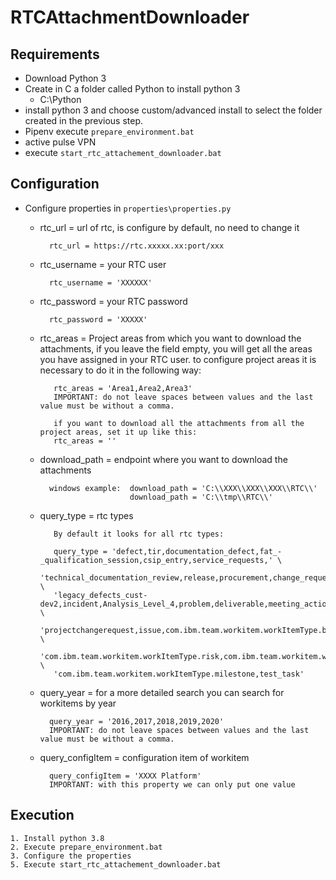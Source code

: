 # RTCAttachmentDownloader

## Requirements

* Download Python 3
* Create in C a folder called Python to install python 3
    * C:\Python
* install python 3 and choose custom/advanced install to select the folder created in the previous step.
* Pipenv  execute `prepare_environment.bat`
* active pulse VPN
* execute `start_rtc_attachement_downloader.bat`

## Configuration
* Configure properties in `properties\properties.py`
    * rtc_url = url of rtc, is configure by default, no need to change it
     
            rtc_url = https://rtc.xxxxx.xx:port/xxx     
       
    * rtc_username = your RTC user
    
            rtc_username = 'XXXXXX'
            
    * rtc_password = your RTC password
        
            rtc_password = 'XXXXX'
            
    * rtc_areas = Project areas from which you want to download the attachments, if you leave the field empty, 
                  you will get all the areas you have assigned in your RTC user.
                  to configure project areas it is necessary to do it in the following way:
                                    
             rtc_areas = 'Area1,Area2,Area3'
             IMPORTANT: do not leave spaces between values and the last value must be without a comma.
             
             if you want to download all the attachments from all the project areas, set it up like this:
             rtc_areas = ''                       
    * download_path = endpoint where you want to download the attachments
            
            windows example:  download_path = 'C:\\XXX\\XXX\\XXX\\RTC\\'
                              download_path = 'C:\\tmp\\RTC\\'
            
    * query_type = rtc types
                
             By default it looks for all rtc types:
             
             query_type = 'defect,tir,documentation_defect,fat_-_qualification_session,csip_entry,service_requests,' \
             'technical_documentation_review,release,procurement,change_request,legacy_or,' \
             'legacy_defects_cust-dev2,incident,Analysis_Level_4,problem,deliverable,meeting_action,task,' \
             'projectchangerequest,issue,com.ibm.team.workitem.workItemType.businessneed,' \
             'com.ibm.team.workitem.workItemType.risk,com.ibm.team.workitem.workItemType.riskaction,' \
             'com.ibm.team.workitem.workItemType.milestone,test_task'
            
    * query_year = for a more detailed search you can search for workitems by year
    
            query_year = '2016,2017,2018,2019,2020'
            IMPORTANT: do not leave spaces between values and the last value must be without a comma.
     
    * query_configItem = configuration item of workitem
    
            query_configItem = 'XXXX Platform'
            IMPORTANT: with this property we can only put one value
            
## Execution
    1. Install python 3.8
    2. Execute prepare_environment.bat
    3. Configure the properties
    5. Execute start_rtc_attachement_downloader.bat